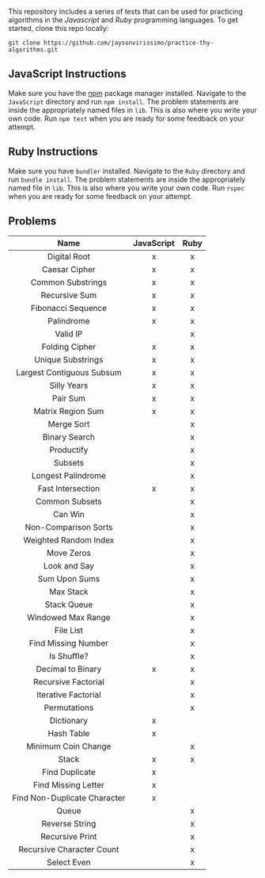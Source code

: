 This repository includes a series of tests that can be used for practicing algorithms in the _Javascript_ and _Ruby_ programming languages.
To get started, clone this repo locally:
```
git clone https://github.com/jaysonvirissimo/practice-thy-algorithms.git
```

## JavaScript Instructions
Make sure you have the [npm](https://www.npmjs.com/) package manager installed.
Navigate to the `JavaScript` directory and run `npm install`.
The problem statements are inside the appropriately named files in `lib`.
This is also where you write your own code.
Run `npm test` when you are ready for some feedback on your attempt.

## Ruby Instructions
Make sure you have `bundler` installed.
Navigate to the `Ruby` directory and run `bundle install`.
The problem statements are inside the appropriately named file in `lib`.
This is also where you write your own code.
Run `rspec` when you are ready for some feedback on your attempt.

## Problems
| Name                         | JavaScript | Ruby |
|:----------------------------:|:----------:| :---:|
| Digital Root                 | x          | x    |
| Caesar Cipher                | x          | x    |
| Common Substrings            | x          | x    |
| Recursive Sum                | x          | x    |
| Fibonacci Sequence           | x          | x    |
| Palindrome                   | x          | x    |
| Valid IP                     |            | x    |
| Folding Cipher               | x          | x    |
| Unique Substrings            | x          | x    |
| Largest Contiguous Subsum    | x          | x    |
| Silly Years                  | x          | x    |
| Pair Sum                     | x          | x    |
| Matrix Region Sum            | x          | x    |
| Merge Sort                   |            | x    |
| Binary Search                |            | x    |
| Productify                   |            | x    |
| Subsets                      |            | x    |
| Longest Palindrome           |            | x    |
| Fast Intersection            | x          | x    |
| Common Subsets               |            | x    |
| Can Win                      |            | x    |
| Non-Comparison Sorts         |            | x    |
| Weighted Random Index        |            | x    |
| Move Zeros                   |            | x    |
| Look and Say                 |            | x    |
| Sum Upon Sums                |            | x    |
| Max Stack                    |            | x    |
| Stack Queue                  |            | x    |
| Windowed Max Range           |            | x    |
| File List                    |            | x    |
| Find Missing Number          |            | x    |
| Is Shuffle?                  |            | x    |
| Decimal to Binary            | x          | x    |
| Recursive Factorial          |            | x    |
| Iterative Factorial          |            | x    |
| Permutations                 |            | x    |
| Dictionary                   | x          |      |
| Hash Table                   | x          |      |
| Minimum Coin Change          |            | x    |
| Stack                        | x          | x    |
| Find Duplicate               | x          |      |
| Find Missing Letter          | x          |      |
| Find Non-Duplicate Character | x          |      |
| Queue                        |            | x    |
| Reverse String               |            | x    |
| Recursive Print              |            | x    |
| Recursive Character Count    |            | x    |
| Select Even                  |            | x    |
